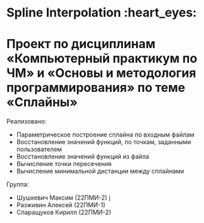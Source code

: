

<body>
  <h1> Spline Interpolation :heart_eyes: </h1>
  <h1>Проект по дисциплинам «Компьютерный практикум по ЧМ» и «Основы и методология программирования» по теме «Сплайны»</h1>
  <div>Реализовано:</div>
  <ul>
  <li>Параметрическое построение сплайна по входным файлам</li>
  <li>Восстановление значений функций, по точкам, заданными пользователем</li>
  <li>Восстановление значений функций из файла</li>
  <li>Вычисление точки пересечения</li>
  <li>Вычисление минимальной дистанции между сплайнами</li>
  </ul>
  <div>Группа:</div>
  <ul>
  <li>Шушкевич Максим (22ПМИ-2) <a href="https://github.com/kottoamatsukami">i</a></li>
  <li>Разживин Алексей (22ПМИ-1)</li>
  <li>Спаращуков Кирилл (22ПМИ-2)</li>
  </ul>
</body>

